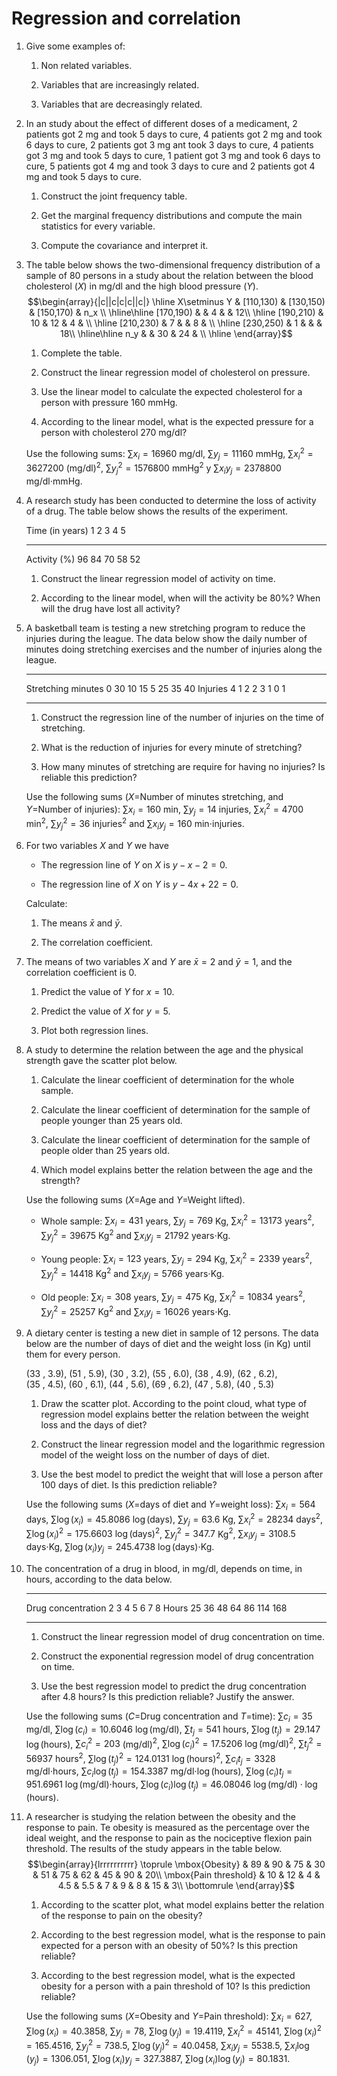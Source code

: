 Regression and correlation
==========================

1.  Give some examples of:

    1.  Non related variables.

    2.  Variables that are increasingly related.

    3.  Variables that are decreasingly related.

2.  In an study about the effect of different doses of a medicament, 2
    patients got 2 mg and took 5 days to cure, 4 patients got 2 mg and
    took 6 days to cure, 2 patients got 3 mg ant took 3 days to cure, 4
    patients got 3 mg and took 5 days to cure, 1 patient got 3 mg and
    took 6 days to cure, 5 patients got 4 mg and took 3 days to cure and
    2 patients got 4 mg and took 5 days to cure.

    1.  Construct the joint frequency table.

    2.  Get the marginal frequency distributions and compute the main
        statistics for every variable.

    3.  Compute the covariance and interpret it.

3.  The table below shows the two-dimensional frequency distribution of
    a sample of 80 persons in a study about the relation between the
    blood cholesterol ($X$) in mg/dl and the high blood pressure ($Y$).
    $$\begin{array}{|c||c|c|c||c|}
    \hline
    X\setminus Y & [110,130) & [130,150) & [150,170) & n_x \\
    \hline\hline
    [170,190)   &           &     4     &           & 12\\
    \hline
    [190,210)   &    10     &    12     &     4     &   \\
    \hline
    [210,230)   &     7     &           &     8     &   \\
    \hline
    [230,250)   &     1     &           &           & 18\\
    \hline\hline
    n_y          &           &    30     &    24    &    \\
    \hline
    \end{array}$$

    1.  Complete the table.

    2.  Construct the linear regression model of cholesterol
        on pressure.

    3.  Use the linear model to calculate the expected cholesterol for a
        person with pressure 160 mmHg.

    4.  According to the linear model, what is the expected pressure for
        a person with cholesterol 270 mg/dl?

    Use the following sums: $\sum x_i=16960$ mg/dl, $\sum y_j=11160$
    mmHg, $\sum x_i^2=3627200$ (mg/dl)$^2$, $\sum y_j^2=1576800$
    mmHg$^2$ y $\sum x_iy_j=2378800$ mg/dl$\cdot$mmHg.

4.  A research study has been conducted to determine the loss of
    activity of a drug. The table below shows the results of
    the experiment.

      Time (in years)      1    2    3    4    5
      ----------------- ---- ---- ---- ---- ----
      Activity (%)        96   84   70   58   52

    1.  Construct the linear regression model of activity on time.

    2.  According to the linear model, when will the activity be 80%?
        When will the drug have lost all activity?

5.  A basketball team is testing a new stretching program to reduce the
    injuries during the league. The data below show the daily number of
    minutes doing stretching exercises and the number of injuries along
    the league.

      -------------------- --- ---- ---- ---- --- ---- ---- ----
      Stretching minutes     0   30   10   15   5   25   35   40
      Injuries               4    1    2    2   3    1    0    1
      -------------------- --- ---- ---- ---- --- ---- ---- ----

    1.  Construct the regression line of the number of injuries on the
        time of stretching.

    2.  What is the reduction of injuries for every minute of
        stretching?

    3.  How many minutes of stretching are require for having no
        injuries? Is reliable this prediction?

    Use the following sums ($X$=Number of minutes stretching, and
    $Y$=Number of injuries): $\sum x_i = 160$ min, $\sum y_j=14$
    injuries, $\sum x_i^2= 4700$ min$^2$, $\sum y_j^2=36$ injuries$^2$
    and $\sum
    x_iy_j=160$ min$\cdot$injuries.

6.  For two variables $X$ and $Y$ we have

    -   The regression line of $Y$ on $X$ is $y-x-2=0$.

    -   The regression line of $X$ on $Y$ is $y-4x+22=0$.

    Calculate:

    1.  The means $\bar x$ and $\bar y$.

    2.  The correlation coefficient.

7.  The means of two variables $X$ and $Y$ are $\bar x=2$ and
    $\bar y=1$, and the correlation coefficient is 0.

    1.  Predict the value of $Y$ for $x=10$.

    2.  Predict the value of $X$ for $y=5$.

    3.  Plot both regression lines.

8.  A study to determine the relation between the age and the physical
    strength gave the scatter plot below.

    1.  Calculate the linear coefficient of determination for the
        whole sample.

    2.  Calculate the linear coefficient of determination for the sample
        of people younger than 25 years old.

    3.  Calculate the linear coefficient of determination for the sample
        of people older than 25 years old.

    4.  Which model explains better the relation between the age and the
        strength?

    Use the following sums ($X$=Age and $Y=$Weight lifted).

    -   Whole sample: $\sum x_i=431$ years, $\sum y_j=769$ Kg,
        $\sum x_i^2=13173$ years$^2$, $\sum y_j^2=39675$ Kg$^2$ and
        $\sum x_iy_j=21792$ years$\cdot$Kg.

    -   Young people: $\sum x_i=123$ years, $\sum y_j=294$ Kg,
        $\sum x_i^2=2339$ years$^2$, $\sum y_j^2=14418$ Kg$^2$ and
        $\sum x_iy_j=5766$ years$\cdot$Kg.

    -   Old people: $\sum x_i=308$ years, $\sum y_j=475$ Kg,
        $\sum x_i^2=10834$ years$^2$, $\sum y_j^2=25257$ Kg$^2$ and
        $\sum x_iy_j=16026$ years$\cdot$Kg.

9.  A dietary center is testing a new diet in sample of 12 persons. The
    data below are the number of days of diet and the weight loss
    (in Kg) until them for every person.

    (33 , 3.9), (51 , 5.9), (30 , 3.2), (55 , 6.0), (38 , 4.9), (62 ,
    6.2),\
    (35 , 4.5), (60 , 6.1), (44 , 5.6), (69 , 6.2), (47 , 5.8), (40
    , 5.3)

    1.  Draw the scatter plot. According to the point cloud, what type
        of regression model explains better the relation between the
        weight loss and the days of diet?

    2.  Construct the linear regression model and the logarithmic
        regression model of the weight loss on the number of days
        of diet.

    3.  Use the best model to predict the weight that will lose a person
        after 100 days of diet. Is this prediction reliable?

    Use the following sums ($X$=days of diet and $Y$=weight loss):
    $\sum x_i=564$ days, $\sum \log(x_i)=45.8086$ $\log(\mbox{days})$,
    $\sum y_j=63.6$ Kg, $\sum x_i^2=28234$ days$^2$,
    $\sum \log(x_i)^2=175.6603$ $\log(\mbox{days})^2$,
    $\sum y_j^2=347.7$ Kg$^2$, $\sum x_iy_j=3108.5$ days$\cdot$Kg,
    $\sum \log(x_i)y_j=245.4738$ $\log(\mbox{days})\cdot$Kg.

10. The concentration of a drug in blood, in mg/dl, depends on time, in
    hours, according to the data below.

      -------------------- ---- ---- ---- ---- ---- ----- -----
      Drug concentration      2    3    4    5    6     7     8
      Hours                  25   36   48   64   86   114   168
      -------------------- ---- ---- ---- ---- ---- ----- -----

    1.  Construct the linear regression model of drug concentration
        on time.

    2.  Construct the exponential regression model of drug concentration
        on time.

    3.  Use the best regression model to predict the drug concentration
        after $4.8$ hours? Is this prediction reliable? Justify
        the answer.

    Use the following sums ($C$=Drug concentration and $T$=time):
    $\sum c_i=35$ mg/dl, $\sum \log(c_i)=10.6046$ $\log(\mbox{mg/dl})$,
    $\sum t_j=541$ hours, $\sum \log(t_j)= 29.147$ $\log(\mbox{hours})$,
    $\sum c_i^2=203$ (mg/dl)$^2$, $\sum \log(c_i)^2=17.5206$
    $\log(\mbox{mg/dl})^2$, $\sum t_j^2=56937$ hours$^2$,
    $\sum \log(t_j)^2=124.0131$ $\log(\mbox{hours})^2$,
    $\sum c_it_j=3328$ mg/dl$\cdot$hours, $\sum c_i\log(t_j)=154.3387$
    mg/dl$\cdot\log(\mbox{hours})$, $\sum \log(c_i)t_j=951.6961$
    $\log(\mbox{mg/dl})\cdot$hours, $\sum
    \log(c_i)\log(t_j)=46.08046$
    $\log(\mbox{mg/dl})\cdot\log(\mbox{hours})$.

11. A researcher is studying the relation between the obesity and the
    response to pain. Te obesity is measured as the percentage over the
    ideal weight, and the response to pain as the nociceptive flexion
    pain threshold. The results of the study appears in the table below.
    $$\begin{array}{lrrrrrrrrrr}
    \toprule
    \mbox{Obesity} & 89 & 90 & 75 & 30 & 51 & 75 & 62 & 45 & 90 & 20\\
    \mbox{Pain threshold} & 10 & 12 & 4 & 4.5 & 5.5 & 7 & 9 & 8 & 15 & 3\\
    \bottomrule
    \end{array}$$

    1.  According to the scatter plot, what model explains better the
        relation of the response to pain on the obesity?

    2.  According to the best regression model, what is the response to
        pain expected for a person with an obesity of 50%? Is this
        prection reliable?

    3.  According to the best regression model, what is the expected
        obesity for a person with a pain threshold of 10? Is this
        prediction reliable?

    Use the following sums ($X$=Obesity and $Y$=Pain threshold):
    $\sum x_i=627$, $\sum \log(x_i)=40.3858$, $\sum y_j=78$,
    $\sum \log(y_j)=19.4119$, $\sum x_i^2=45141$,
    $\sum \log(x_i)^2=165.4516$, $\sum y_j^2=738.5$, $\sum
    \log(y_j)^2=40.0458$, $\sum x_iy_j=5538.5$,
    $\sum x_i\log(y_j)=1306.051$, $\sum \log(x_i)y_j=327.3887$, $\sum
    \log(x_i)\log(y_j)=80.1831$.


